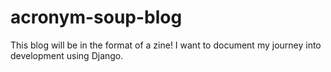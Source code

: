 # acronym-soup-blog
This blog will be in the format of a zine! I want to document my journey into development using Django.